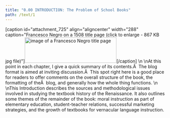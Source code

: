 ```yaml
---
title: "0.00 INTRODUCTION: The Problem of School Books"
path: /text/1
---
```

[caption id="attachment_725" align="aligncenter" width="288" caption="Francesco Negro on a 1508 title page (click to enlarge - 867 KB jpg file)"]<a title="Francesco Negro on a 1508 title page" rel="pop-up" href="http://www.humanismforsale.org/text/images_full/0.00_Introduction/Wing-ZP-535.D175Negrotitle.jpg"><img class="size-full wp-image-725" title="wing-zp-535d175negrotitle-thumb" src="http://www.humanismforsale.org/text/wp-content/uploads/2008/10/wing-zp-535d175negrotitle-thumb.jpg" alt="image of a Francesco Negro title page" width="288" height="80" /></a>[/caption]\n\nAt this point in each chapter, I give a quick summary of its contents.Â  The blog format is aimed at inviting discussion.Â  This spot right here is a good place for readers to offer comments on the overall structure of the book, the formatting of theÂ  blog, and generally how the whole thing functions.\n\nThis Introduction describes the sources and methodological issues involved in studying the textbook history of the Renaissance. It also outlines some themes of the remainder of the book: moral instruction as part of elementary education, student-teacher relations, successful marketing strategies, and the growth of textbooks for vernacular language instruction.
